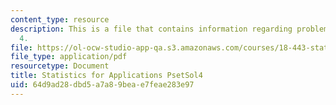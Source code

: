 ```yaml
---
content_type: resource
description: This is a file that contains information regarding problem set solution
  4.
file: https://ol-ocw-studio-app-qa.s3.amazonaws.com/courses/18-443-statistics-for-applications-spring-2015/64d9ad28dbd5a7a89beae7feae283e97_MIT18_443S15_PsetSol4.pdf
file_type: application/pdf
resourcetype: Document
title: Statistics for Applications PsetSol4
uid: 64d9ad28-dbd5-a7a8-9bea-e7feae283e97
---
```

